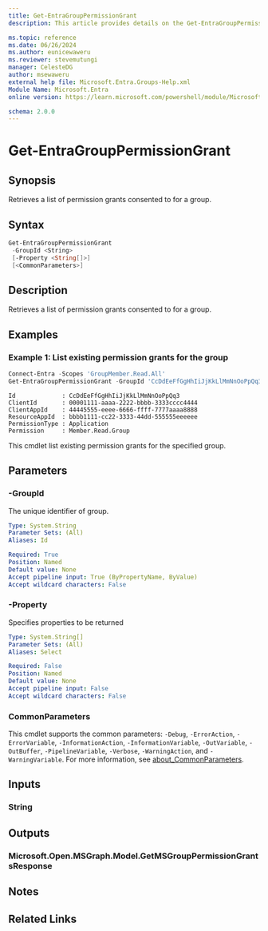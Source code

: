 ```yaml
---
title: Get-EntraGroupPermissionGrant
description: This article provides details on the Get-EntraGroupPermissionGrant command.

ms.topic: reference
ms.date: 06/26/2024
ms.author: eunicewaweru
ms.reviewer: stevemutungi
manager: CelesteDG
author: msewaweru
external help file: Microsoft.Entra.Groups-Help.xml
Module Name: Microsoft.Entra
online version: https://learn.microsoft.com/powershell/module/Microsoft.Entra/Get-EntraGroupPermissionGrant

schema: 2.0.0
---
```


# Get-EntraGroupPermissionGrant

## Synopsis

Retrieves a list of permission grants consented to for a group.

## Syntax

```powershell
Get-EntraGroupPermissionGrant
 -GroupId <String>
 [-Property <String[]>]
 [<CommonParameters>]
```

## Description

Retrieves a list of permission grants consented to for a group.

## Examples

### Example 1: List existing permission grants for the group

```powershell
Connect-Entra -Scopes 'GroupMember.Read.All'
Get-EntraGroupPermissionGrant -GroupId 'CcDdEeFfGgHhIiJjKkLlMmNnOoPpQq3'
```

```Output
Id             : CcDdEeFfGgHhIiJjKkLlMmNnOoPpQq3
ClientId       : 00001111-aaaa-2222-bbbb-3333cccc4444
ClientAppId    : 44445555-eeee-6666-ffff-7777aaaa8888
ResourceAppId  : bbbb1111-cc22-3333-44dd-555555eeeeee
PermissionType : Application
Permission     : Member.Read.Group
```

This cmdlet list existing permission grants for the specified group.

## Parameters

### -GroupId

The unique identifier of group.

```yaml
Type: System.String
Parameter Sets: (All)
Aliases: Id

Required: True
Position: Named
Default value: None
Accept pipeline input: True (ByPropertyName, ByValue)
Accept wildcard characters: False
```

### -Property

Specifies properties to be returned

```yaml
Type: System.String[]
Parameter Sets: (All)
Aliases: Select

Required: False
Position: Named
Default value: None
Accept pipeline input: False
Accept wildcard characters: False
```

### CommonParameters

This cmdlet supports the common parameters: `-Debug`, `-ErrorAction`, `-ErrorVariable`, `-InformationAction`, `-InformationVariable`, `-OutVariable`, `-OutBuffer`, `-PipelineVariable`, `-Verbose`, `-WarningAction`, and `-WarningVariable`. For more information, see [about_CommonParameters](https://go.microsoft.com/fwlink/?LinkID=113216).

## Inputs

### String

## Outputs

### Microsoft.Open.MSGraph.Model.GetMSGroupPermissionGrantsResponse

## Notes

## Related Links
